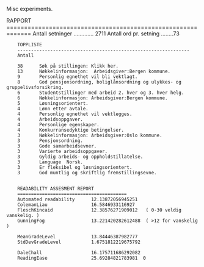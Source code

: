 
Misc experiments.

 RAPPORT
        =============================================================
        Antall setninger ............. 2711
        Antall ord pr. setning ........73


        TOPPLISTE
        ---------------------------------------------------------------
        Antall

        38      Søk på stillingen: Klikk her. 
        13      Nøkkelinformasjon:  Arbeidsgiver:Bergen kommune. 
        9       Personlig egnethet vil bli vektlagt. 
        8       God pensjonsordning, boliglånsordning og ulykkes- og gruppelivsforsikring. 
        6       Studentstillinger med arbeid 2. hver og 3. hver helg. 
        6       Nøkkelinformasjon: Arbeidsgiver:Bergen kommune. 
        5       Løsningsorientert. 
        4       Lønn etter avtale. 
        4       Personlig egnethet vil vektlegges. 
        4       Arbeidsoppgaver. 
        4       Personlige egenskaper. 
        4       Konkurransedyktige betingelser. 
        3       Nøkkelinformasjon: Arbeidsgiver:Oslo kommune. 
        3       Pensjonsordning. 
        3       Gode samarbeidsevner. 
        3       Varierte arbeidsoppgaver. 
        3       Gyldig arbeids- og oppholdstillatelse. 
        3       Language  Norsk. 
        3       Er fleksibel og løsningsorientert. 
        3       God muntlig og skriftlig fremstillingsevne. 


        READABILITY ASSESMENT REPORT
        ========================================
        Automated readability      12.13872056945251
        ColemanLiau                16.5846933116927
        FleschKincaid              12.38576271909012   ( 0-30 veldig vanskelig. )
        GunningFog                 13.221420282612488  ( >12 for vanskelig )

        MeanGradeLevel             13.84446387982777
        StdDevGradeLevel           1.6751812219675792

        DaleChall                  16.175711686292082
        ReadingEase                25.69284821783981  0